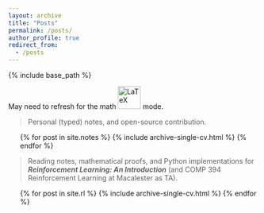 ```yaml
---
layout: archive
title: "Posts"
permalink: /posts/
author_profile: true
redirect_from: 
  - /posts
---
```


{% include base_path %}

<p>May need to refresh for the math <img src="../images/latex.png" alt="LaTeX" height="46" width="46"/> mode.</p>

> Personal (typed) notes, and open-source contribution. 
  <ul>{% for post in site.notes %}
    {% include archive-single-cv.html %}
  {% endfor %}</ul>


> Reading notes, mathematical proofs, and Python implementations for ___Reinforcement Learning: An Introduction___ (and COMP 394 Reinforcement Learning at Macalester as TA).
  <ul>{% for post in site.rl %}
    {% include archive-single-cv.html %}
  {% endfor %}</ul>

